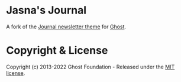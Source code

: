 # Jasna's Journal

A fork of the [Journal newsletter theme](https://github.com/tryghost/journal)
for [Ghost](http://github.com/tryghost/ghost/). 

# Copyright & License

Copyright (c) 2013-2022 Ghost Foundation - Released under the [MIT license](LICENSE).
